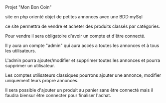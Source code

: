 Projet "Mon Bon Coin"

site en php orienté objet de petites annonces avec une BDD mySql

ce site permettra de vendre et acheter des produits classés par catégories.

Pour vendre il sera obligatoire d'avoir un compte et d'être connecté.

Il y aura un compte "admin" qui aura accès a toutes les annonces et à tous les utilisateurs.

L'admin pourra ajouter/modifier et supprimer toutes les annonces et pourra supprimer un utilisateur.

Les comptes utilisateurs classiques pourrons ajouter une annonce, modifier uniquement leurs propre annonces.

Il sera possible d'ajouter un produit au panier sans être connecté mais il faudra biensur être connecter pour finaliser l'achat.